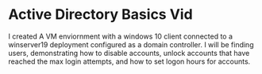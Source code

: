 <h1>Active Directory Basics Vid</h1>

<p>
I created A VM enviornment with a windows 10 client connected to a winserver19 deployment configured as a domain controller. I will be finding users, demonstrating how to disable accounts, unlock accounts that have reached the max login attempts, and how to set logon hours for accounts.  
   

